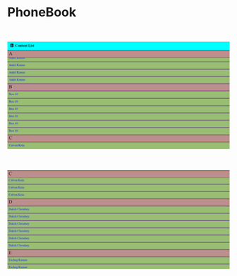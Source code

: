 # PhoneBook

<br/>

<p align="center">
 
  <img src="/phonebook.cpp/img/Capture.PNG">
 </p>
 
 <br/>
 
 <p align="center">
 
  <img src="/phonebook.cpp/img/Capture1.PNG">
 </p>
